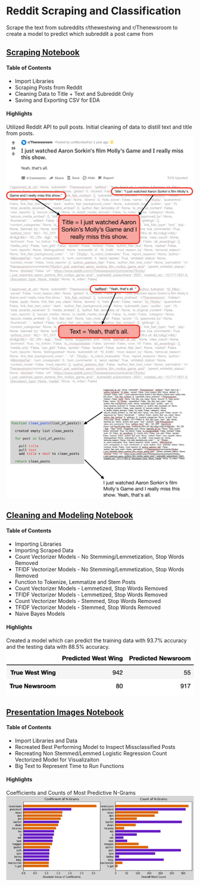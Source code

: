 # Reddit Scraping and Classification 
Scrape the text from subreddits r/thewestwing and r/Thenewsroom to create a model to predict which subreddit a post came from

## [Scraping Notebook](https://github.com/msiboni88/Project_3-Reddit_Scraping/blob/master/Subreddit%20Web%20Scraping.ipynb)
#### Table of Contents
- Import Libraries
- Scraping Posts from Reddit
- Cleaning Data to Title + Text and Subreddit Only
- Saving and Exporting CSV for EDA

#### Highlights
Utilized Reddit API to pull posts. Initial cleaning of data to distill text and title from posts. 
![image7](https://github.com/msiboni88/Project_3-Reddit_Scraping/blob/master/Image7.png)
![image1](https://github.com/msiboni88/Project_3-Reddit_Scraping/blob/master/Image1.png)
![image2](https://github.com/msiboni88/Project_3-Reddit_Scraping/blob/master/Image2.png)
![image4](https://github.com/msiboni88/Project_3-Reddit_Scraping/blob/master/Image4.png)

## [Cleaning and Modeling Notebook](https://github.com/msiboni88/Project_3-Reddit_Scraping/blob/master/Subreddit%20-%20Cleaning%20and%20Modeling.ipynb)
#### Table of Contents<a id="top"></a>
- Importing Libraries
- Importing Scraped Data
- Count Vectorizer Models - No Stemming/Lemmetization, Stop Words Removed
- TFIDF Vectorizer Models - No Stemming/Lemmetization, Stop Words Removed
- Function to Tokenize, Lemmatize and Stem Posts
- Count Vectorizer Models - Lemmetized, Stop Words Removed
- TFIDF Vectorizer Models - Lemmetized, Stop Words Removed
- Count Vectorizer Models - Stemmed, Stop Words Removed 
- TFIDF Vectorizer Models - Stemmed, Stop Words Removed
- Naive Bayes Models

#### Highlights
Created a model which can predict the training data with 93.7% accuracy and the testing data with 88.5% accuracy. 
![image5](https://github.com/msiboni88/Project_3-Reddit_Scraping/blob/master/Image5.png)

## [Presentation Images Notebook](https://github.com/msiboni88/Project_3-Reddit_Scraping/blob/master/Subreddit%20-%20Presentation%20images.ipynb)
#### Table of Contents 
- Import Libraries and Data
- Recreated Best Performing Model to Inspect Missclassified Posts
- Recreating Non Stemmed/Lemmed Logistic Regression Count Vectorized Model for Visualizaiton
- Big Text to Represent Time to Run Functions

#### Highlights 
Coefficients and Counts of Most Predictive N-Grams
![image6](https://github.com/msiboni88/Project_3-Reddit_Scraping/blob/master/image6.png)
